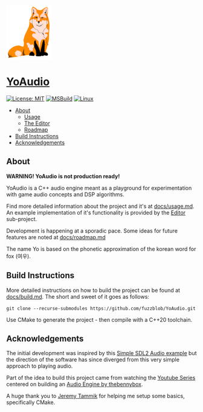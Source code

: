 ![image: fox with headphones](docs/img/fox_small.png)

# [YoAudio](https://github.com/fuzzblob/YoAudio)
[![License: MIT](https://img.shields.io/badge/License-MIT-yellow.svg)](LICENSE) [![MSBuild](https://github.com/fuzzblob/YoAudio/actions/workflows/msbuild.yml/badge.svg)](https://github.com/fuzzblob/YoAudio/actions/workflows/msbuild.yml) [![Linux](https://github.com/fuzzblob/YoAudio/actions/workflows/multi-cmake-linux-build.yml/badge.svg)](https://github.com/fuzzblob/YoAudio/actions/workflows/multi-cmake-linux-build.yml)

- [About](#about)
	- [Usage](docs/usage.md)
	- [The Editor](docs/editor.md)
	- [Roadmap](docs/roadmap.md)
- [Build Instructions](docs/build.md)
- [Acknowledgements](#acknowledge)

## About <a name="about"></a>

**WARNING! YoAudio is not production ready!**

YoAudio is a C++ audio engine meant as a playground for experimentation with game audio concepts and DSP algorithms.

Find more detailed information about the project and it's at [docs/usage.md](docs/usage.md). An example implementation of it's functionality is provided by the [Editor](docs/editor.md) sub-project.

Development is happening at a sporadic pace. Some ideas for future features are noted at [docs/roadmap.md](docs/roadmap.md)

The name Yo is based on the phonetic approximation of the korean word for fox (여우).

## Build Instructions <a name="build"></a>

More detailed instructions on how to build the project can be found at [docs/build.md](docs/build.md).
The short and sweet of it goes as follows:

```Shell
git clone --recurse-submodules https://github.com/fuzzblob/YoAudio.git
```

Use CMake to generate the project - then compile with a C++20 toolchain.

## Acknowledgements<a name="acknowledge"></a>

The initial development was inspired by this [Simple SDL2 Audio example](https://github.com/jakebesworth/Simple-SDL2-Audio) but the direction of the software has since diverged from this very simple approach to playing audio.

Part of the idea to build this project came from watching the [Youtube Series](https://www.youtube.com/playlist?list=PLEETnX-uPtBVpZvp-R2daNfy9k3-L-Q3u) centered on building an [Audio Engine by thebennybox](https://github.com/BennyQBD/AudioTutorial).

A huge thank you to [Jeremy Tammik](https://github.com/jeremytammik) for helping me setup some basics, specifically CMake.
